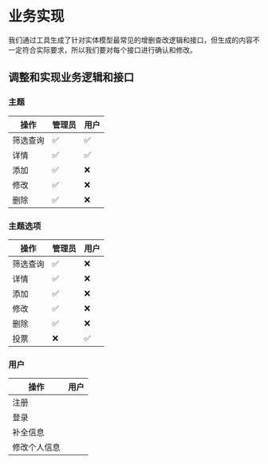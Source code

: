 # 业务实现

我们通过工具生成了针对实体模型最常见的增删查改逻辑和接口，但生成的内容不一定符合实际要求，所以我们要对每个接口进行确认和修改。

## 调整和实现业务逻辑和接口

### 主题

|操作  |管理员  |  用户|
|---------|---------|---------|
|筛选查询  |   ✅      |   ✅      |
|详情     |   ✅      |   ✅      |
|添加     |   ✅      |   ❌      |
|修改     |   ✅      |   ❌      |
|删除     |   ✅      |   ❌      |

### 主题选项

|操作  |管理员  |  用户|
|---------|---------|---------|
|筛选查询  |   ✅      |   ❌      |
|详情     |   ✅      |   ❌      |
|添加     |   ✅      |   ❌      |
|修改     |   ✅      |   ❌      |
|删除     |   ✅      |   ❌      |
|投票     |   ❌      |   ✅      |

### 用户

|操作   |  用户|
|---|---|
|注册||
|登录||
|补全信息||
|修改个人信息||
